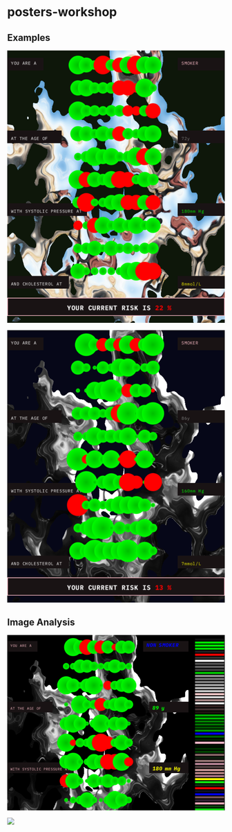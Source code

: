 # posters-workshop

## Examples
![](poster1.png)

![](poster2.png)

## Image Analysis
![](poster7.png)

![](poster9.png)
